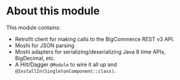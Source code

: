 # About this module
This module contains:
- Retrofit client for making calls to the BigCommerce REST v3 API.
- Moshi for JSON parsing
- Moshi adapters for serializing/deserializing Java 8 time APIs, BigDecimal, etc.
- A Hilt/Dagger `@Module` to wire it all up and `@InstallIn(SingletonComponent::class)`.
